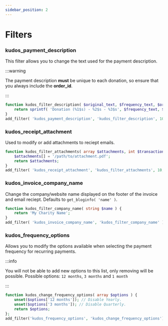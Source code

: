 ```yaml
---
sidebar_position: 2
---
```


# Filters

### kudos_payment_description

This filter allows you to change the text used for the payment description.

:::warning

The payment description **must** be unique to each donation, so ensure that you always include the **order_id**.

:::


```php title="functions.php"
function kudos_filter_description( $original_text, $frequency_text, $order_id, $campaign_name ) {
    return sprintf( 'Donation (%1$s) - %2$s - %3$s', $frequency_text, $campaign_name, $order_id );
}
add_filter( 'kudos_payment_description', 'kudos_filter_description', 10, 4 );
```

### kudos_receipt_attachment

Used to modify or add attachments to reciept emails.

```php title="functions.php"
function kudos_filter_attachments( array $attachments, int $transaction_id ) {
    $attachments[] = '/path/to/attachment.pdf';
    return $attachments;
}
add_filter( 'kudos_receipt_attachment', 'kudos_filter_attachments', 10, 2 );
```

### kudos_invoice_company_name

Change the company/website name displayed on the footer of the invoice and email reciept. Defaults to `get_bloginfo( 'name' )`.

```php title="functions.php"
function kudos_filter_company_name( string $name ) {
    return 'My Charity Name';
}
add_filter( 'kudos_invoice_company_name', 'kudos_filter_company_name' );
```
### kudos_frequency_options

Allows you to modify the options available when selecting the payment frequency for recurring payments.

:::info

You will not be able to add new options to this list, only removing will be possible. Possible options: `12 months`, `3 months` and `1 month`

:::

```php title="functions.php"
function kudos_change_frequency_options( array $options ) {
    unset($options['12 months']); // Disable Yearly.
    unset($options['3 months']); // Disable Quarterly.
    return $options;
};
add_filter('kudos_frequency_options', 'kudos_change_frequency_options');
```